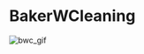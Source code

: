 # BakerWCleaning

![bwc_gif](https://user-images.githubusercontent.com/85715838/124869318-5fff7400-e004-11eb-8923-7442a00b6954.gif)
